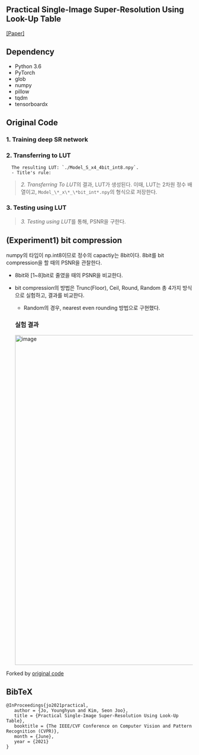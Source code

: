 ## Practical Single-Image Super-Resolution Using Look-Up Table

[[Paper]](https://openaccess.thecvf.com/content/CVPR2021/html/Jo_Practical_Single-Image_Super-Resolution_Using_Look-Up_Table_CVPR_2021_paper.html) 


## Dependency
- Python 3.6
- PyTorch 
- glob
- numpy
- pillow
- tqdm
- tensorboardx


## Original Code
   ### 1. Training deep SR network
   ### 2. Transferring to LUT
      The resulting LUT: `./Model_S_x4_4bit_int8.npy`.
      - Title's rule:
      
   > *2. Transferring To LUT*의 결과, LUT가 생성된다. 이때, LUT는 2차원 정수 배열이고, `Model_\*_x\*_\*bit_int*.npy`의 형식으로 저장한다. 
   ### 3. Testing using LUT   
   > *3. Testing using LUT*를 통해, PSNR을 구한다.

## (Experiment1) bit compression


numpy의 타입이 np.int8이므로 정수의 capactiy는 8bit이다. 8bit를 bit compression을 할 때의 PSNR을 관찰한다.
- 8bit와 [1~8]bit로 줄였을 때의 PSNR을 비교한다.
- bit compression의 방법은 Trunc(Floor), Ceil, Round, Random 총 4가지 방식으로 실험하고, 결과를 비교한다.
  - Random의 경우, nearest even rounding 방법으로 구현했다.
 
  ### 실험 결과
  
  <img width="891" alt="image" src="https://github.com/yeonju52/SR-LUT/assets/77441026/8b8fe5ec-95bd-4bb9-8c74-4e02826261fa">



Forked by [original code](https://github.com/yhjo09/SR-LUT)

## BibTeX
```
@InProceedings{jo2021practical,
   author = {Jo, Younghyun and Kim, Seon Joo},
   title = {Practical Single-Image Super-Resolution Using Look-Up Table},
   booktitle = {The IEEE/CVF Conference on Computer Vision and Pattern Recognition (CVPR)},
   month = {June},
   year = {2021}
}
```

